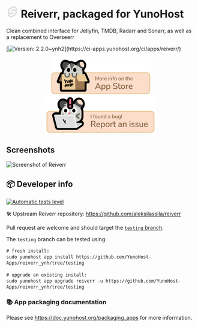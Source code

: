 <!--
N.B.: This README was automatically generated by <https://github.com/YunoHost/apps_tools/blob/main/readme_generator>
It shall NOT be edited by hand.
-->

<h1>
  <img src="https://raw.githubusercontent.com/YunoHost/apps/main/logos/reiverr.png" width="32px" alt="Logo of Reiverr">
  Reiverr, packaged for YunoHost
</h1>

Clean combined interface for Jellyfin, TMDB, Radarr and Sonarr, as well as a replacement to Overseerr

[![Version: 2.2.0~ynh2](https://img.shields.io/badge/Version-2.2.0~ynh2-rgb(18,138,11)?style=for-the-badge)](https://ci-apps.yunohost.org/ci/apps/reiverr/)

<div align="center">
<a href="https://apps.yunohost.org/app/reiverr"><img height="100px" src="https://github.com/YunoHost/yunohost-artwork/raw/refs/heads/main/badges/neopossum-badges/badge_more_info_on_the_appstore.svg"/></a>
<a href="https://github.com/YunoHost-Apps/reiverr_ynh/issues"><img height="100px" src="https://github.com/YunoHost/yunohost-artwork/raw/refs/heads/main/badges/neopossum-badges/badge_report_an_issue.svg"/></a>
</div>


## Screenshots
![Screenshot of Reiverr](./doc/screenshots/screenshot.png)

## 📦 Developer info

[![Automatic tests level](https://apps.yunohost.org/badge/cilevel/reiverr)](https://ci-apps.yunohost.org/ci/apps/reiverr/)

🛠️ Upstream Reiverr repository: <https://github.com/aleksilassila/reiverr>

Pull request are welcome and should target the [`testing` branch](https://github.com/YunoHost-Apps/reiverr_ynh/tree/testing).

The `testing` branch can be tested using:
```
# fresh install:
sudo yunohost app install https://github.com/YunoHost-Apps/reiverr_ynh/tree/testing

# upgrade an existing install:
sudo yunohost app upgrade reiverr -u https://github.com/YunoHost-Apps/reiverr_ynh/tree/testing
```

### 📚 App packaging documentation

Please see <https://doc.yunohost.org/packaging_apps> for more information.